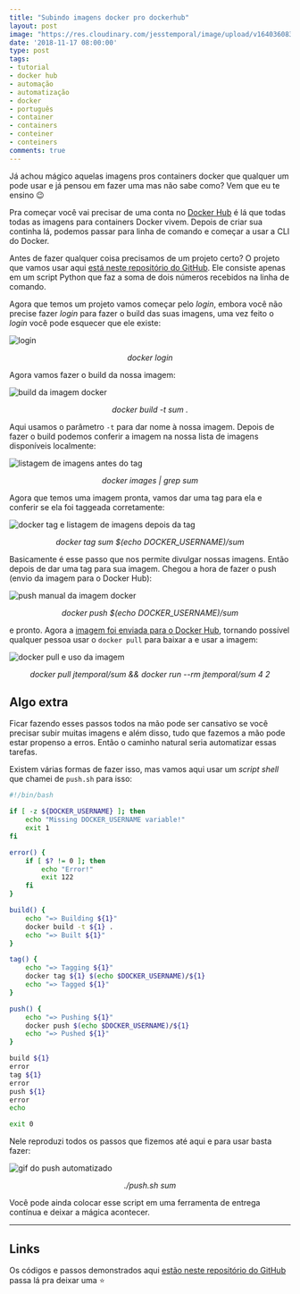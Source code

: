 ```yaml
---
title: "Subindo imagens docker pro dockerhub"
layout: post
image: "https://res.cloudinary.com/jesstemporal/image/upload/v1640360836/covers/tutorial_gfgm5n.png"
date: '2018-11-17 08:00:00'
type: post
tags:
- tutorial
- docker hub
- automação
- automatização
- docker
- português
- container
- containers
- conteiner
- conteiners
comments: true
---
```


Já achou mágico aquelas imagens pros containers docker que qualquer um pode usar e já pensou em fazer uma mas não sabe como? Vem que eu te ensino 😉

Pra começar você vai precisar de uma conta no [Docker Hub](https://hub.docker.com/) é lá que todas todas as imagens para containers Docker vivem. Depois de criar sua continha lá, podemos passar para linha de comando e começar a usar a CLI do Docker.

Antes de fazer qualquer coisa precisamos de um projeto certo? O projeto que vamos usar aqui [está neste repositório do GitHub](https://github.com/jtemporal/autom-dockerhub-example). Ele consiste apenas em um script Python que faz a soma de dois números recebidos na linha de comando.

Agora que temos um projeto vamos começar pelo _login_, embora você não precise fazer _login_ para fazer o build das suas imagens, uma vez feito o _login_ você pode esquecer que ele existe:

![login](https://raw.githubusercontent.com/jtemporal/autom-dockerhub-example/master/gifs/docker-login.gif)
<center>
<i>docker login</i>
</center>

Agora vamos fazer o build da nossa imagem:

![build da imagem docker](https://raw.githubusercontent.com/jtemporal/autom-dockerhub-example/master/gifs/docker-build-sum.gif)
<center>
<i>docker build -t sum .</i>
</center>

Aqui usamos o parâmetro `-t` para dar nome à nossa imagem. Depois de fazer o build podemos conferir a imagem na nossa lista de imagens disponíveis localmente: 

![listagem de imagens antes do tag](https://raw.githubusercontent.com/jtemporal/autom-dockerhub-example/master/gifs/docker-images-before-tag.gif)
<center>
<i>docker images | grep sum</i>
</center>

Agora que temos uma imagem  pronta, vamos dar uma tag para ela e conferir se ela foi taggeada corretamente:

![docker tag e listagem de imagens depois da tag](https://raw.githubusercontent.com/jtemporal/autom-dockerhub-example/master/gifs/docker-tag-sum.gif)
<center>
<i>docker tag sum $(echo DOCKER_USERNAME)/sum</i>
</center>

Basicamente é esse passo que nos permite divulgar nossas imagens. Então depois de dar uma tag para sua imagem. Chegou a hora de fazer o push (envio da imagem para o Docker Hub):

![push manual da imagem docker](https://raw.githubusercontent.com/jtemporal/autom-dockerhub-example/master/gifs/docker-push-sum.gif)
<center>
<i>docker push $(echo DOCKER_USERNAME)/sum</i>
</center>

e pronto. Agora a [imagem foi enviada para o Docker Hub](https://hub.docker.com/r/jtemporal/sum/), tornando possível qualquer pessoa usar o `docker pull` para baixar a e usar a imagem:

![docker pull e uso da imagem](https://raw.githubusercontent.com/jtemporal/autom-dockerhub-example/master/gifs/docker-pull.gif)
<center>
<i>docker pull jtemporal/sum && docker run --rm jtemporal/sum 4 2</i>
</center>

## Algo extra

Ficar fazendo esses passos todos na mão pode ser cansativo se você precisar subir muitas imagens e além disso, tudo que fazemos a mão pode estar propenso a erros. Então o caminho natural seria automatizar essas tarefas.

Existem várias formas de fazer isso, mas vamos aqui usar um _script shell_ que chamei de `push.sh` para isso:

~~~bash
#!/bin/bash

if [ -z ${DOCKER_USERNAME} ]; then
    echo "Missing DOCKER_USERNAME variable!"
    exit 1
fi

error() {
    if [ $? != 0 ]; then
        echo "Error!"
        exit 122
    fi
}

build() {
    echo "=> Building ${1}"
    docker build -t ${1} .
    echo "=> Built ${1}"
}

tag() {
    echo "=> Tagging ${1}"
    docker tag ${1} $(echo $DOCKER_USERNAME)/${1}
    echo "=> Tagged ${1}"
}

push() {
    echo "=> Pushing ${1}"
    docker push $(echo $DOCKER_USERNAME)/${1}
    echo "=> Pushed ${1}"
}

build ${1}
error
tag ${1}
error
push ${1}
error
echo

exit 0
~~~

Nele reproduzi todos os passos que fizemos até aqui  e para usar basta fazer:

![gif do push automatizado](https://raw.githubusercontent.com/jtemporal/autom-dockerhub-example/master/gifs/docker-automated-push.gif)
<center>
<i>./push.sh sum</i>
</center>

Você pode ainda colocar esse script em uma ferramenta de entrega contínua e deixar a mágica acontecer.

---

## Links

Os códigos e passos demonstrados aqui [estão neste repositório do GitHub](https://github.com/jtemporal/autom-dockerhub-example) passa lá pra deixar uma ⭐️
